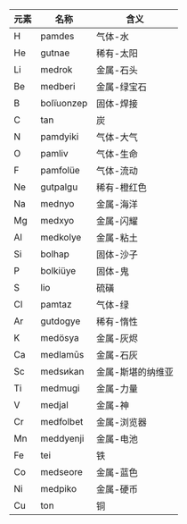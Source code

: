|元素|名称|含义|
|-|-|-|
|H|pamdes|气体-水|
|He|gutnae|稀有-太阳|
|Li|medrok|金属-石头|
|Be|medberi|金属-绿宝石|
|B|bolïuonzep|固体-焊接|
|C|tan|炭|
|N|pamdyiki|气体-大气|
|O|pamliv|气体-生命|
|F|pamfolüe|气体-流动|
|Ne|gutpalgu|稀有-橙红色|
|Na|mednyo|金属-海洋|
|Mg|medxyo|金属-闪耀|
|Al|medkolye|金属-粘土|
|Si|bolhap|固体-沙子|
|P|bolkiüye|固体-鬼|
|S|lio|硫磺|
|Cl|pamtaz|气体-绿|
|Ar|gutdogye|稀有-惰性|
|K|medösya|金属-灰烬|
|Ca|medlamūs|金属-石灰|
|Sc|medsиkan|金属-斯堪的纳维亚|
|Ti|medmugi|金属-力量|
|V|medjal|金属-神|
|Cr|medfolbet|金属-浏览器|
|Mn|meddyenji|金属-电池|
|Fe|tei|铁|
|Co|medseore|金属-蓝色|
|Ni|medpiko|金属-硬币|
|Cu|ton|铜|